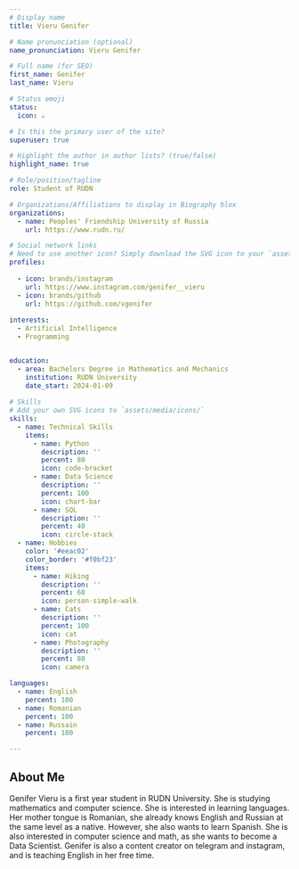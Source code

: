 ```yaml
---
# Display name
title: Vieru Genifer

# Name pronunciation (optional)
name_pronunciation: Vieru Genifer

# Full name (for SEO)
first_name: Genifer
last_name: Vieru

# Status emoji
status:
  icon: ☕️

# Is this the primary user of the site?
superuser: true

# Highlight the author in author lists? (true/false)
highlight_name: true

# Role/position/tagline
role: Student of RUDN 

# Organizations/Affiliations to display in Biography blox
organizations:
  - name: Peoples' Friendship University of Russia
    url: https://www.rudn.ru/

# Social network links
# Need to use another icon? Simply download the SVG icon to your `assets/media/icons/` folder.
profiles:
 
  - icon: brands/instagram
    url: https://www.instagram.com/genifer__vieru
  - icon: brands/github
    url: https://github.com/vgenifer
  
interests:
  - Artificial Intelligence
  - Programming


education:
  - area: Bachelors Degree in Mathematics and Mechanics
    institution: RUDN University
    date_start: 2024-01-09
    
# Skills
# Add your own SVG icons to `assets/media/icons/`
skills:
  - name: Technical Skills
    items:
      - name: Python
        description: ''
        percent: 80
        icon: code-bracket
      - name: Data Science
        description: ''
        percent: 100
        icon: chart-bar
      - name: SQL
        description: ''
        percent: 40
        icon: circle-stack
  - name: Hobbies
    color: '#eeac02'
    color_border: '#f0bf23'
    items:
      - name: Hiking
        description: ''
        percent: 60
        icon: person-simple-walk
      - name: Cats
        description: ''
        percent: 100
        icon: cat
      - name: Photography
        description: ''
        percent: 80
        icon: camera

languages:
  - name: English
    percent: 100
  - name: Romanian
    percent: 100
  - name: Russain
    percent: 100

---
```


## About Me

Genifer Vieru is a first year student in RUDN University. She is studying mathematics and computer science. She is interested in learning languages. Her mother tongue is Romanian, she already knows English and Russian at the same level as a native. However, she also wants to learn Spanish. She is also interested in computer science and math, as she wants to become a Data Scientist. Genifer is also a content creator on telegram and instagram, and is teaching English in her free time. 


